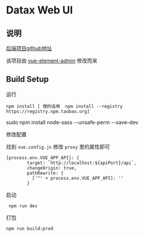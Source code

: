 # Datax Web UI

## 说明

[后端项目github地址](https://github.com/WeiYe-Jing/datax-web)

该项目由 [vue-element-admin](https://github.com/PanJiaChen/vue-element-admin) 修改而来


## Build Setup

运行

```
npm install [ 慢的话用  npm install --registry https://registry.npm.taobao.org]
```

sudo npm install node-sass --unsafe-perm --save-dev

修改配置

找到 `vue.config.js` 修改 `proxy` 里的属性即可

```
[process.env.VUE_APP_API]: {
        target: `http://localhost:${apiPort}/api`,
        changeOrigin: true,
        pathRewrite: {
          ['^' + process.env.VUE_APP_API]: ''
        }
```

启动 

```
 npm run dev
```

打包

```
npm run build:prod
```
